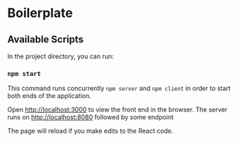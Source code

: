 # Boilerplate

## Available Scripts

In the project directory, you can run:

### `npm start`

This command runs concurrently `npm server` and `npm client` in order to start both ends of the application.

Open [http://localhost:3000](http://localhost:3000) to view the front end in the browser.
The server runs on [http://localhost:8080](http://localhost:8080) followed by some endpoint

The page will reload if you make edits to the React code.
